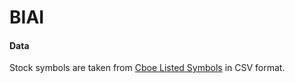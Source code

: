 # BIAI

#### Data
Stock symbols are taken from [Cboe Listed Symbols](https://www.cboe.com/us/equities/market_statistics/listed_symbols/) in CSV format.